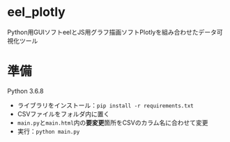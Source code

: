 # eel_plotly
Python用GUIソフトeelとJS用グラフ描画ソフトPlotlyを組み合わせたデータ可視化ツール

# 準備
Python 3.6.8
 
- ライブラリをインストール：`pip install -r requirements.txt`
- CSVファイルをフォルダ内に置く
- `main.py`と`main.html`内の**要変更**箇所をCSVのカラム名に合わせて変更
- 実行：`python main.py`

